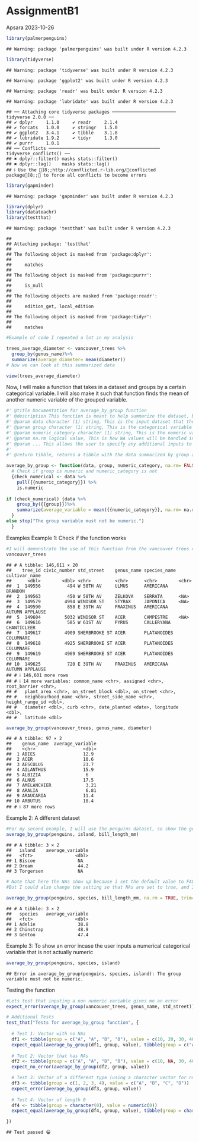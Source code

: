 AssignmentB1
================
Apsara
2023-10-26

``` r
library(palmerpenguins)
```

    ## Warning: package 'palmerpenguins' was built under R version 4.2.3

``` r
library(tidyverse)
```

    ## Warning: package 'tidyverse' was built under R version 4.2.3

    ## Warning: package 'ggplot2' was built under R version 4.2.3

    ## Warning: package 'readr' was built under R version 4.2.3

    ## Warning: package 'lubridate' was built under R version 4.2.3

    ## ── Attaching core tidyverse packages ──────────────────────── tidyverse 2.0.0 ──
    ## ✔ dplyr     1.1.0     ✔ readr     2.1.4
    ## ✔ forcats   1.0.0     ✔ stringr   1.5.0
    ## ✔ ggplot2   3.4.1     ✔ tibble    3.1.8
    ## ✔ lubridate 1.9.2     ✔ tidyr     1.3.0
    ## ✔ purrr     1.0.1     
    ## ── Conflicts ────────────────────────────────────────── tidyverse_conflicts() ──
    ## ✖ dplyr::filter() masks stats::filter()
    ## ✖ dplyr::lag()    masks stats::lag()
    ## ℹ Use the ]8;;http://conflicted.r-lib.org/conflicted package]8;; to force all conflicts to become errors

``` r
library(gapminder)
```

    ## Warning: package 'gapminder' was built under R version 4.2.3

``` r
library(dplyr)
library(datateachr)
library(testthat)
```

    ## Warning: package 'testthat' was built under R version 4.2.3

    ## 
    ## Attaching package: 'testthat'
    ## 
    ## The following object is masked from 'package:dplyr':
    ## 
    ##     matches
    ## 
    ## The following object is masked from 'package:purrr':
    ## 
    ##     is_null
    ## 
    ## The following objects are masked from 'package:readr':
    ## 
    ##     edition_get, local_edition
    ## 
    ## The following object is masked from 'package:tidyr':
    ## 
    ##     matches

``` r
#Example of code I repeated a lot in my analysis

trees_average_diameter <- vancouver_trees %>%
  group_by(genus_name)%>%
  summarize(average_diameter= mean(diameter))
# Now we can look at this summarized data

view(trees_average_diameter)
```

Now, I will make a function that takes in a dataset and groups by a
certain categorical variable. I will also make it such that function
finds the mean of another numeric variable of the grouped variable.

``` r
#' @title Documentation for average_by_group function
#' @description This function is meant to help summarize the dataset, by essentially taking in a categorical variable that the user wants to group the data by, and then calculating the mean of a specific numeric variable that the user inputs. 
#' @param data character (1) string, This is the input dataset that the user is working with. I named this argument because it is where the user inputs the dataset they are working with.
#' @param group character (1) string, This is the categorical variable that the user wants to group the dataset by. I names this as group because it specifies the group or categorical variable the user wants to categorize the data by.
#' @param numeric_category character (1) string, This is the numeric variable that the user wants to find the mean of, grouped by the 'group' variable. I names this numeric_category because it lets the user know that this is the numerical category that the mean will be calculated from. 
#' @param na.rm logical value, This is how NA values will be handled in the data. By default, it is set to FALSE, but the user can change the input 
#' @param ... This allows the user to specify any additional inputs to be used within the mean function
#'
#' @return tibble, returns a tibble with the data summarized by group and by the average of a numeric variable within the groups.

average_by_group <- function(data, group, numeric_category, na.rm= FALSE, ...) 
  # Check if group is numeric and numeric_category is not
  {check_numerical <- data %>%
    pull({{numeric_category}}) %>%
    is.numeric
  
if (check_numerical) {data %>%
    group_by({{group}})%>%
    summarize(average_variable = mean({{numeric_category}}, na.rm= na.rm, ...))
  }
else stop("The group variable must not be numeric.")
  }
```

Examples Example 1: Check if the function works

``` r
#I will demonstrate the use of this function from the vancouver trees dataset
vancouver_trees
```

    ## # A tibble: 146,611 × 20
    ##    tree_id civic_number std_street    genus_name species_name cultivar_name  
    ##      <dbl>        <dbl> <chr>         <chr>      <chr>        <chr>          
    ##  1  149556          494 W 58TH AV     ULMUS      AMERICANA    BRANDON        
    ##  2  149563          450 W 58TH AV     ZELKOVA    SERRATA      <NA>           
    ##  3  149579         4994 WINDSOR ST    STYRAX     JAPONICA     <NA>           
    ##  4  149590          858 E 39TH AV     FRAXINUS   AMERICANA    AUTUMN APPLAUSE
    ##  5  149604         5032 WINDSOR ST    ACER       CAMPESTRE    <NA>           
    ##  6  149616          585 W 61ST AV     PYRUS      CALLERYANA   CHANTICLEER    
    ##  7  149617         4909 SHERBROOKE ST ACER       PLATANOIDES  COLUMNARE      
    ##  8  149618         4925 SHERBROOKE ST ACER       PLATANOIDES  COLUMNARE      
    ##  9  149619         4969 SHERBROOKE ST ACER       PLATANOIDES  COLUMNARE      
    ## 10  149625          720 E 39TH AV     FRAXINUS   AMERICANA    AUTUMN APPLAUSE
    ## # ℹ 146,601 more rows
    ## # ℹ 14 more variables: common_name <chr>, assigned <chr>, root_barrier <chr>,
    ## #   plant_area <chr>, on_street_block <dbl>, on_street <chr>,
    ## #   neighbourhood_name <chr>, street_side_name <chr>, height_range_id <dbl>,
    ## #   diameter <dbl>, curb <chr>, date_planted <date>, longitude <dbl>,
    ## #   latitude <dbl>

``` r
average_by_group(vancouver_trees, genus_name, diameter)
```

    ## # A tibble: 97 × 2
    ##    genus_name  average_variable
    ##    <chr>                  <dbl>
    ##  1 ABIES                  12.9 
    ##  2 ACER                   10.6 
    ##  3 AESCULUS               23.7 
    ##  4 AILANTHUS              15.9 
    ##  5 ALBIZIA                 6   
    ##  6 ALNUS                  17.5 
    ##  7 AMELANCHIER             3.21
    ##  8 ARALIA                  6.81
    ##  9 ARAUCARIA              11.4 
    ## 10 ARBUTUS                18.4 
    ## # ℹ 87 more rows

Example 2: A different dataset

``` r
#For my second example, I will use the penguins dataset, so show the generality of my function
average_by_group(penguins, island, bill_length_mm)
```

    ## # A tibble: 3 × 2
    ##   island    average_variable
    ##   <fct>                <dbl>
    ## 1 Biscoe                NA  
    ## 2 Dream                 44.2
    ## 3 Torgersen             NA

``` r
# Note that here the NAs show up because i set the default value to FALSE< so the NAs are not excluded.
#But I could also change the setting so that NAs are set to true, and I can pass additional values. Here, I will try to find the average bill_length for species that have no NA values, and I set the trim value to 0.1.

average_by_group(penguins, species, bill_length_mm, na.rm = TRUE, trim=0.1)
```

    ## # A tibble: 3 × 2
    ##   species   average_variable
    ##   <fct>                <dbl>
    ## 1 Adelie                38.8
    ## 2 Chinstrap             48.9
    ## 3 Gentoo                47.4

Example 3: To show an error incase the user inputs a numerical
categorical variable that is not actually numeric

``` r
average_by_group(penguins, species, island)
```

    ## Error in average_by_group(penguins, species, island): The group variable must not be numeric.

Testing the function

``` r
#Lets test that inputing a non numeric variable gives me an error
expect_error(average_by_group(vancouver_trees, genus_name, std_street))

# Additional Tests
test_that("Tests for average_by_group function", {
  
  # Test 1: Vector with no NAs
  df1 <- tibble(group = c("A", "A", "B", "B"), value = c(10, 20, 30, 40))
  expect_equal(average_by_group(df1, group, value), tibble(group = c("A", "B"), average_variable = c(15, 35)))
  
  # Test 2: Vector that has NAs
  df2 <- tibble(group = c("A", "A", "B", "B"), value = c(10, NA, 30, 40))
  expect_no_error(average_by_group(df2, group, value))

  # Test 3: Vector of a different type (using a character vector for numeric_category which should cause an error)
  df3 <- tibble(group = c(1, 2, 3, 4), value = c("A", "B", "C", "D"))
  expect_error(average_by_group(df3, group, value))
  
  # Test 4: Vector of length 0
  df4 <- tibble(group = character(0), value = numeric(0))
  expect_equal(average_by_group(df4, group, value), tibble(group = character(0), average_variable = numeric(0)))

})
```

    ## Test passed 😀
